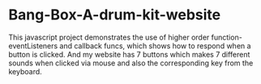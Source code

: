 # Bang-Box-A-drum-kit-website
This javascript project demonstrates the use of higher order function- eventListeners and callback funcs, which shows how to respond when a button is clicked. And my website has 7 buttons which makes 7 different sounds when clicked via mouse and also the corresponding key from the keyboard.
